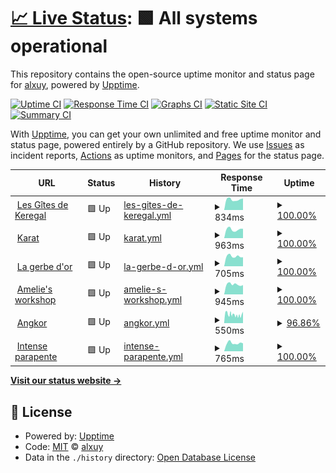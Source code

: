# [📈 Live Status](https://alxuy.github.io/upptime): <!--live status--> **🟩 All systems operational**

This repository contains the open-source uptime monitor and status page for [alxuy](https://alxuy.github.io/upptime), powered by [Upptime](https://github.com/upptime/upptime).

[![Uptime CI](https://github.com/alxuy/upptime/workflows/Uptime%20CI/badge.svg)](https://github.com/alxuy/upptime/actions?query=workflow%3A%22Uptime+CI%22)
[![Response Time CI](https://github.com/alxuy/upptime/workflows/Response%20Time%20CI/badge.svg)](https://github.com/alxuy/upptime/actions?query=workflow%3A%22Response+Time+CI%22)
[![Graphs CI](https://github.com/alxuy/upptime/workflows/Graphs%20CI/badge.svg)](https://github.com/alxuy/upptime/actions?query=workflow%3A%22Graphs+CI%22)
[![Static Site CI](https://github.com/alxuy/upptime/workflows/Static%20Site%20CI/badge.svg)](https://github.com/alxuy/upptime/actions?query=workflow%3A%22Static+Site+CI%22)
[![Summary CI](https://github.com/alxuy/upptime/workflows/Summary%20CI/badge.svg)](https://github.com/alxuy/upptime/actions?query=workflow%3A%22Summary+CI%22)

With [Upptime](https://upptime.js.org), you can get your own unlimited and free uptime monitor and status page, powered entirely by a GitHub repository. We use [Issues](https://github.com/alxuy/upptime/issues) as incident reports, [Actions](https://github.com/alxuy/upptime/actions) as uptime monitors, and [Pages](https://alxuy.github.io/upptime) for the status page.

<!--start: status pages-->
<!-- This summary is generated by Upptime (https://github.com/upptime/upptime) -->
<!-- Do not edit this manually, your changes will be overwritten -->
<!-- prettier-ignore -->
| URL | Status | History | Response Time | Uptime |
| --- | ------ | ------- | ------------- | ------ |
| <img alt="" src="https://icons.duckduckgo.com/ip3/www.gites-keregal.com.ico" height="13"> [Les Gîtes de Keregal](https://www.gites-keregal.com) | 🟩 Up | [les-gites-de-keregal.yml](https://github.com/alxuy/upptime/commits/HEAD/history/les-gites-de-keregal.yml) | <details><summary><img alt="Response time graph" src="./graphs/les-gites-de-keregal/response-time-week.png" height="20"> 834ms</summary><br><a href="https://alxuy.github.io/upptime/history/les-gites-de-keregal"><img alt="Response time 900" src="https://img.shields.io/endpoint?url=https%3A%2F%2Fraw.githubusercontent.com%2Falxuy%2Fupptime%2FHEAD%2Fapi%2Fles-gites-de-keregal%2Fresponse-time.json"></a><br><a href="https://alxuy.github.io/upptime/history/les-gites-de-keregal"><img alt="24-hour response time 913" src="https://img.shields.io/endpoint?url=https%3A%2F%2Fraw.githubusercontent.com%2Falxuy%2Fupptime%2FHEAD%2Fapi%2Fles-gites-de-keregal%2Fresponse-time-day.json"></a><br><a href="https://alxuy.github.io/upptime/history/les-gites-de-keregal"><img alt="7-day response time 834" src="https://img.shields.io/endpoint?url=https%3A%2F%2Fraw.githubusercontent.com%2Falxuy%2Fupptime%2FHEAD%2Fapi%2Fles-gites-de-keregal%2Fresponse-time-week.json"></a><br><a href="https://alxuy.github.io/upptime/history/les-gites-de-keregal"><img alt="30-day response time 912" src="https://img.shields.io/endpoint?url=https%3A%2F%2Fraw.githubusercontent.com%2Falxuy%2Fupptime%2FHEAD%2Fapi%2Fles-gites-de-keregal%2Fresponse-time-month.json"></a><br><a href="https://alxuy.github.io/upptime/history/les-gites-de-keregal"><img alt="1-year response time 903" src="https://img.shields.io/endpoint?url=https%3A%2F%2Fraw.githubusercontent.com%2Falxuy%2Fupptime%2FHEAD%2Fapi%2Fles-gites-de-keregal%2Fresponse-time-year.json"></a></details> | <details><summary><a href="https://alxuy.github.io/upptime/history/les-gites-de-keregal">100.00%</a></summary><a href="https://alxuy.github.io/upptime/history/les-gites-de-keregal"><img alt="All-time uptime 99.98%" src="https://img.shields.io/endpoint?url=https%3A%2F%2Fraw.githubusercontent.com%2Falxuy%2Fupptime%2FHEAD%2Fapi%2Fles-gites-de-keregal%2Fuptime.json"></a><br><a href="https://alxuy.github.io/upptime/history/les-gites-de-keregal"><img alt="24-hour uptime 100.00%" src="https://img.shields.io/endpoint?url=https%3A%2F%2Fraw.githubusercontent.com%2Falxuy%2Fupptime%2FHEAD%2Fapi%2Fles-gites-de-keregal%2Fuptime-day.json"></a><br><a href="https://alxuy.github.io/upptime/history/les-gites-de-keregal"><img alt="7-day uptime 100.00%" src="https://img.shields.io/endpoint?url=https%3A%2F%2Fraw.githubusercontent.com%2Falxuy%2Fupptime%2FHEAD%2Fapi%2Fles-gites-de-keregal%2Fuptime-week.json"></a><br><a href="https://alxuy.github.io/upptime/history/les-gites-de-keregal"><img alt="30-day uptime 100.00%" src="https://img.shields.io/endpoint?url=https%3A%2F%2Fraw.githubusercontent.com%2Falxuy%2Fupptime%2FHEAD%2Fapi%2Fles-gites-de-keregal%2Fuptime-month.json"></a><br><a href="https://alxuy.github.io/upptime/history/les-gites-de-keregal"><img alt="1-year uptime 100.00%" src="https://img.shields.io/endpoint?url=https%3A%2F%2Fraw.githubusercontent.com%2Falxuy%2Fupptime%2FHEAD%2Fapi%2Fles-gites-de-keregal%2Fuptime-year.json"></a></details>
| <img alt="" src="https://icons.duckduckgo.com/ip3/karat-bijouterie.fr.ico" height="13"> [Karat](https://karat-bijouterie.fr) | 🟩 Up | [karat.yml](https://github.com/alxuy/upptime/commits/HEAD/history/karat.yml) | <details><summary><img alt="Response time graph" src="./graphs/karat/response-time-week.png" height="20"> 963ms</summary><br><a href="https://alxuy.github.io/upptime/history/karat"><img alt="Response time 888" src="https://img.shields.io/endpoint?url=https%3A%2F%2Fraw.githubusercontent.com%2Falxuy%2Fupptime%2FHEAD%2Fapi%2Fkarat%2Fresponse-time.json"></a><br><a href="https://alxuy.github.io/upptime/history/karat"><img alt="24-hour response time 1037" src="https://img.shields.io/endpoint?url=https%3A%2F%2Fraw.githubusercontent.com%2Falxuy%2Fupptime%2FHEAD%2Fapi%2Fkarat%2Fresponse-time-day.json"></a><br><a href="https://alxuy.github.io/upptime/history/karat"><img alt="7-day response time 963" src="https://img.shields.io/endpoint?url=https%3A%2F%2Fraw.githubusercontent.com%2Falxuy%2Fupptime%2FHEAD%2Fapi%2Fkarat%2Fresponse-time-week.json"></a><br><a href="https://alxuy.github.io/upptime/history/karat"><img alt="30-day response time 1015" src="https://img.shields.io/endpoint?url=https%3A%2F%2Fraw.githubusercontent.com%2Falxuy%2Fupptime%2FHEAD%2Fapi%2Fkarat%2Fresponse-time-month.json"></a><br><a href="https://alxuy.github.io/upptime/history/karat"><img alt="1-year response time 898" src="https://img.shields.io/endpoint?url=https%3A%2F%2Fraw.githubusercontent.com%2Falxuy%2Fupptime%2FHEAD%2Fapi%2Fkarat%2Fresponse-time-year.json"></a></details> | <details><summary><a href="https://alxuy.github.io/upptime/history/karat">100.00%</a></summary><a href="https://alxuy.github.io/upptime/history/karat"><img alt="All-time uptime 98.70%" src="https://img.shields.io/endpoint?url=https%3A%2F%2Fraw.githubusercontent.com%2Falxuy%2Fupptime%2FHEAD%2Fapi%2Fkarat%2Fuptime.json"></a><br><a href="https://alxuy.github.io/upptime/history/karat"><img alt="24-hour uptime 100.00%" src="https://img.shields.io/endpoint?url=https%3A%2F%2Fraw.githubusercontent.com%2Falxuy%2Fupptime%2FHEAD%2Fapi%2Fkarat%2Fuptime-day.json"></a><br><a href="https://alxuy.github.io/upptime/history/karat"><img alt="7-day uptime 100.00%" src="https://img.shields.io/endpoint?url=https%3A%2F%2Fraw.githubusercontent.com%2Falxuy%2Fupptime%2FHEAD%2Fapi%2Fkarat%2Fuptime-week.json"></a><br><a href="https://alxuy.github.io/upptime/history/karat"><img alt="30-day uptime 100.00%" src="https://img.shields.io/endpoint?url=https%3A%2F%2Fraw.githubusercontent.com%2Falxuy%2Fupptime%2FHEAD%2Fapi%2Fkarat%2Fuptime-month.json"></a><br><a href="https://alxuy.github.io/upptime/history/karat"><img alt="1-year uptime 99.85%" src="https://img.shields.io/endpoint?url=https%3A%2F%2Fraw.githubusercontent.com%2Falxuy%2Fupptime%2FHEAD%2Fapi%2Fkarat%2Fuptime-year.json"></a></details>
| <img alt="" src="https://icons.duckduckgo.com/ip3/lagerbedor92.fr.ico" height="13"> [La gerbe d'or](https://lagerbedor92.fr) | 🟩 Up | [la-gerbe-d-or.yml](https://github.com/alxuy/upptime/commits/HEAD/history/la-gerbe-d-or.yml) | <details><summary><img alt="Response time graph" src="./graphs/la-gerbe-d-or/response-time-week.png" height="20"> 705ms</summary><br><a href="https://alxuy.github.io/upptime/history/la-gerbe-d-or"><img alt="Response time 819" src="https://img.shields.io/endpoint?url=https%3A%2F%2Fraw.githubusercontent.com%2Falxuy%2Fupptime%2FHEAD%2Fapi%2Fla-gerbe-d-or%2Fresponse-time.json"></a><br><a href="https://alxuy.github.io/upptime/history/la-gerbe-d-or"><img alt="24-hour response time 636" src="https://img.shields.io/endpoint?url=https%3A%2F%2Fraw.githubusercontent.com%2Falxuy%2Fupptime%2FHEAD%2Fapi%2Fla-gerbe-d-or%2Fresponse-time-day.json"></a><br><a href="https://alxuy.github.io/upptime/history/la-gerbe-d-or"><img alt="7-day response time 705" src="https://img.shields.io/endpoint?url=https%3A%2F%2Fraw.githubusercontent.com%2Falxuy%2Fupptime%2FHEAD%2Fapi%2Fla-gerbe-d-or%2Fresponse-time-week.json"></a><br><a href="https://alxuy.github.io/upptime/history/la-gerbe-d-or"><img alt="30-day response time 786" src="https://img.shields.io/endpoint?url=https%3A%2F%2Fraw.githubusercontent.com%2Falxuy%2Fupptime%2FHEAD%2Fapi%2Fla-gerbe-d-or%2Fresponse-time-month.json"></a><br><a href="https://alxuy.github.io/upptime/history/la-gerbe-d-or"><img alt="1-year response time 796" src="https://img.shields.io/endpoint?url=https%3A%2F%2Fraw.githubusercontent.com%2Falxuy%2Fupptime%2FHEAD%2Fapi%2Fla-gerbe-d-or%2Fresponse-time-year.json"></a></details> | <details><summary><a href="https://alxuy.github.io/upptime/history/la-gerbe-d-or">100.00%</a></summary><a href="https://alxuy.github.io/upptime/history/la-gerbe-d-or"><img alt="All-time uptime 99.99%" src="https://img.shields.io/endpoint?url=https%3A%2F%2Fraw.githubusercontent.com%2Falxuy%2Fupptime%2FHEAD%2Fapi%2Fla-gerbe-d-or%2Fuptime.json"></a><br><a href="https://alxuy.github.io/upptime/history/la-gerbe-d-or"><img alt="24-hour uptime 100.00%" src="https://img.shields.io/endpoint?url=https%3A%2F%2Fraw.githubusercontent.com%2Falxuy%2Fupptime%2FHEAD%2Fapi%2Fla-gerbe-d-or%2Fuptime-day.json"></a><br><a href="https://alxuy.github.io/upptime/history/la-gerbe-d-or"><img alt="7-day uptime 100.00%" src="https://img.shields.io/endpoint?url=https%3A%2F%2Fraw.githubusercontent.com%2Falxuy%2Fupptime%2FHEAD%2Fapi%2Fla-gerbe-d-or%2Fuptime-week.json"></a><br><a href="https://alxuy.github.io/upptime/history/la-gerbe-d-or"><img alt="30-day uptime 100.00%" src="https://img.shields.io/endpoint?url=https%3A%2F%2Fraw.githubusercontent.com%2Falxuy%2Fupptime%2FHEAD%2Fapi%2Fla-gerbe-d-or%2Fuptime-month.json"></a><br><a href="https://alxuy.github.io/upptime/history/la-gerbe-d-or"><img alt="1-year uptime 100.00%" src="https://img.shields.io/endpoint?url=https%3A%2F%2Fraw.githubusercontent.com%2Falxuy%2Fupptime%2FHEAD%2Fapi%2Fla-gerbe-d-or%2Fuptime-year.json"></a></details>
| <img alt="" src="https://icons.duckduckgo.com/ip3/ameliesworkshop.fr.ico" height="13"> [Amelie's workshop](https://ameliesworkshop.fr) | 🟩 Up | [amelie-s-workshop.yml](https://github.com/alxuy/upptime/commits/HEAD/history/amelie-s-workshop.yml) | <details><summary><img alt="Response time graph" src="./graphs/amelie-s-workshop/response-time-week.png" height="20"> 945ms</summary><br><a href="https://alxuy.github.io/upptime/history/amelie-s-workshop"><img alt="Response time 1026" src="https://img.shields.io/endpoint?url=https%3A%2F%2Fraw.githubusercontent.com%2Falxuy%2Fupptime%2FHEAD%2Fapi%2Famelie-s-workshop%2Fresponse-time.json"></a><br><a href="https://alxuy.github.io/upptime/history/amelie-s-workshop"><img alt="24-hour response time 881" src="https://img.shields.io/endpoint?url=https%3A%2F%2Fraw.githubusercontent.com%2Falxuy%2Fupptime%2FHEAD%2Fapi%2Famelie-s-workshop%2Fresponse-time-day.json"></a><br><a href="https://alxuy.github.io/upptime/history/amelie-s-workshop"><img alt="7-day response time 945" src="https://img.shields.io/endpoint?url=https%3A%2F%2Fraw.githubusercontent.com%2Falxuy%2Fupptime%2FHEAD%2Fapi%2Famelie-s-workshop%2Fresponse-time-week.json"></a><br><a href="https://alxuy.github.io/upptime/history/amelie-s-workshop"><img alt="30-day response time 963" src="https://img.shields.io/endpoint?url=https%3A%2F%2Fraw.githubusercontent.com%2Falxuy%2Fupptime%2FHEAD%2Fapi%2Famelie-s-workshop%2Fresponse-time-month.json"></a><br><a href="https://alxuy.github.io/upptime/history/amelie-s-workshop"><img alt="1-year response time 1033" src="https://img.shields.io/endpoint?url=https%3A%2F%2Fraw.githubusercontent.com%2Falxuy%2Fupptime%2FHEAD%2Fapi%2Famelie-s-workshop%2Fresponse-time-year.json"></a></details> | <details><summary><a href="https://alxuy.github.io/upptime/history/amelie-s-workshop">100.00%</a></summary><a href="https://alxuy.github.io/upptime/history/amelie-s-workshop"><img alt="All-time uptime 99.97%" src="https://img.shields.io/endpoint?url=https%3A%2F%2Fraw.githubusercontent.com%2Falxuy%2Fupptime%2FHEAD%2Fapi%2Famelie-s-workshop%2Fuptime.json"></a><br><a href="https://alxuy.github.io/upptime/history/amelie-s-workshop"><img alt="24-hour uptime 100.00%" src="https://img.shields.io/endpoint?url=https%3A%2F%2Fraw.githubusercontent.com%2Falxuy%2Fupptime%2FHEAD%2Fapi%2Famelie-s-workshop%2Fuptime-day.json"></a><br><a href="https://alxuy.github.io/upptime/history/amelie-s-workshop"><img alt="7-day uptime 100.00%" src="https://img.shields.io/endpoint?url=https%3A%2F%2Fraw.githubusercontent.com%2Falxuy%2Fupptime%2FHEAD%2Fapi%2Famelie-s-workshop%2Fuptime-week.json"></a><br><a href="https://alxuy.github.io/upptime/history/amelie-s-workshop"><img alt="30-day uptime 100.00%" src="https://img.shields.io/endpoint?url=https%3A%2F%2Fraw.githubusercontent.com%2Falxuy%2Fupptime%2FHEAD%2Fapi%2Famelie-s-workshop%2Fuptime-month.json"></a><br><a href="https://alxuy.github.io/upptime/history/amelie-s-workshop"><img alt="1-year uptime 99.97%" src="https://img.shields.io/endpoint?url=https%3A%2F%2Fraw.githubusercontent.com%2Falxuy%2Fupptime%2FHEAD%2Fapi%2Famelie-s-workshop%2Fuptime-year.json"></a></details>
| <img alt="" src="https://icons.duckduckgo.com/ip3/angkor-fougeres.fr.ico" height="13"> [Angkor](https://angkor-fougeres.fr) | 🟩 Up | [angkor.yml](https://github.com/alxuy/upptime/commits/HEAD/history/angkor.yml) | <details><summary><img alt="Response time graph" src="./graphs/angkor/response-time-week.png" height="20"> 550ms</summary><br><a href="https://alxuy.github.io/upptime/history/angkor"><img alt="Response time 592" src="https://img.shields.io/endpoint?url=https%3A%2F%2Fraw.githubusercontent.com%2Falxuy%2Fupptime%2FHEAD%2Fapi%2Fangkor%2Fresponse-time.json"></a><br><a href="https://alxuy.github.io/upptime/history/angkor"><img alt="24-hour response time 870" src="https://img.shields.io/endpoint?url=https%3A%2F%2Fraw.githubusercontent.com%2Falxuy%2Fupptime%2FHEAD%2Fapi%2Fangkor%2Fresponse-time-day.json"></a><br><a href="https://alxuy.github.io/upptime/history/angkor"><img alt="7-day response time 550" src="https://img.shields.io/endpoint?url=https%3A%2F%2Fraw.githubusercontent.com%2Falxuy%2Fupptime%2FHEAD%2Fapi%2Fangkor%2Fresponse-time-week.json"></a><br><a href="https://alxuy.github.io/upptime/history/angkor"><img alt="30-day response time 588" src="https://img.shields.io/endpoint?url=https%3A%2F%2Fraw.githubusercontent.com%2Falxuy%2Fupptime%2FHEAD%2Fapi%2Fangkor%2Fresponse-time-month.json"></a><br><a href="https://alxuy.github.io/upptime/history/angkor"><img alt="1-year response time 591" src="https://img.shields.io/endpoint?url=https%3A%2F%2Fraw.githubusercontent.com%2Falxuy%2Fupptime%2FHEAD%2Fapi%2Fangkor%2Fresponse-time-year.json"></a></details> | <details><summary><a href="https://alxuy.github.io/upptime/history/angkor">96.86%</a></summary><a href="https://alxuy.github.io/upptime/history/angkor"><img alt="All-time uptime 99.96%" src="https://img.shields.io/endpoint?url=https%3A%2F%2Fraw.githubusercontent.com%2Falxuy%2Fupptime%2FHEAD%2Fapi%2Fangkor%2Fuptime.json"></a><br><a href="https://alxuy.github.io/upptime/history/angkor"><img alt="24-hour uptime 98.52%" src="https://img.shields.io/endpoint?url=https%3A%2F%2Fraw.githubusercontent.com%2Falxuy%2Fupptime%2FHEAD%2Fapi%2Fangkor%2Fuptime-day.json"></a><br><a href="https://alxuy.github.io/upptime/history/angkor"><img alt="7-day uptime 96.86%" src="https://img.shields.io/endpoint?url=https%3A%2F%2Fraw.githubusercontent.com%2Falxuy%2Fupptime%2FHEAD%2Fapi%2Fangkor%2Fuptime-week.json"></a><br><a href="https://alxuy.github.io/upptime/history/angkor"><img alt="30-day uptime 99.28%" src="https://img.shields.io/endpoint?url=https%3A%2F%2Fraw.githubusercontent.com%2Falxuy%2Fupptime%2FHEAD%2Fapi%2Fangkor%2Fuptime-month.json"></a><br><a href="https://alxuy.github.io/upptime/history/angkor"><img alt="1-year uptime 99.93%" src="https://img.shields.io/endpoint?url=https%3A%2F%2Fraw.githubusercontent.com%2Falxuy%2Fupptime%2FHEAD%2Fapi%2Fangkor%2Fuptime-year.json"></a></details>
| <img alt="" src="https://icons.duckduckgo.com/ip3/www.intense-parapente.fr.ico" height="13"> [Intense parapente](https://www.intense-parapente.fr) | 🟩 Up | [intense-parapente.yml](https://github.com/alxuy/upptime/commits/HEAD/history/intense-parapente.yml) | <details><summary><img alt="Response time graph" src="./graphs/intense-parapente/response-time-week.png" height="20"> 765ms</summary><br><a href="https://alxuy.github.io/upptime/history/intense-parapente"><img alt="Response time 795" src="https://img.shields.io/endpoint?url=https%3A%2F%2Fraw.githubusercontent.com%2Falxuy%2Fupptime%2FHEAD%2Fapi%2Fintense-parapente%2Fresponse-time.json"></a><br><a href="https://alxuy.github.io/upptime/history/intense-parapente"><img alt="24-hour response time 740" src="https://img.shields.io/endpoint?url=https%3A%2F%2Fraw.githubusercontent.com%2Falxuy%2Fupptime%2FHEAD%2Fapi%2Fintense-parapente%2Fresponse-time-day.json"></a><br><a href="https://alxuy.github.io/upptime/history/intense-parapente"><img alt="7-day response time 765" src="https://img.shields.io/endpoint?url=https%3A%2F%2Fraw.githubusercontent.com%2Falxuy%2Fupptime%2FHEAD%2Fapi%2Fintense-parapente%2Fresponse-time-week.json"></a><br><a href="https://alxuy.github.io/upptime/history/intense-parapente"><img alt="30-day response time 806" src="https://img.shields.io/endpoint?url=https%3A%2F%2Fraw.githubusercontent.com%2Falxuy%2Fupptime%2FHEAD%2Fapi%2Fintense-parapente%2Fresponse-time-month.json"></a><br><a href="https://alxuy.github.io/upptime/history/intense-parapente"><img alt="1-year response time 795" src="https://img.shields.io/endpoint?url=https%3A%2F%2Fraw.githubusercontent.com%2Falxuy%2Fupptime%2FHEAD%2Fapi%2Fintense-parapente%2Fresponse-time-year.json"></a></details> | <details><summary><a href="https://alxuy.github.io/upptime/history/intense-parapente">100.00%</a></summary><a href="https://alxuy.github.io/upptime/history/intense-parapente"><img alt="All-time uptime 100.00%" src="https://img.shields.io/endpoint?url=https%3A%2F%2Fraw.githubusercontent.com%2Falxuy%2Fupptime%2FHEAD%2Fapi%2Fintense-parapente%2Fuptime.json"></a><br><a href="https://alxuy.github.io/upptime/history/intense-parapente"><img alt="24-hour uptime 100.00%" src="https://img.shields.io/endpoint?url=https%3A%2F%2Fraw.githubusercontent.com%2Falxuy%2Fupptime%2FHEAD%2Fapi%2Fintense-parapente%2Fuptime-day.json"></a><br><a href="https://alxuy.github.io/upptime/history/intense-parapente"><img alt="7-day uptime 100.00%" src="https://img.shields.io/endpoint?url=https%3A%2F%2Fraw.githubusercontent.com%2Falxuy%2Fupptime%2FHEAD%2Fapi%2Fintense-parapente%2Fuptime-week.json"></a><br><a href="https://alxuy.github.io/upptime/history/intense-parapente"><img alt="30-day uptime 100.00%" src="https://img.shields.io/endpoint?url=https%3A%2F%2Fraw.githubusercontent.com%2Falxuy%2Fupptime%2FHEAD%2Fapi%2Fintense-parapente%2Fuptime-month.json"></a><br><a href="https://alxuy.github.io/upptime/history/intense-parapente"><img alt="1-year uptime 100.00%" src="https://img.shields.io/endpoint?url=https%3A%2F%2Fraw.githubusercontent.com%2Falxuy%2Fupptime%2FHEAD%2Fapi%2Fintense-parapente%2Fuptime-year.json"></a></details>

<!--end: status pages-->

[**Visit our status website →**](https://alxuy.github.io/upptime)

## 📄 License

- Powered by: [Upptime](https://github.com/upptime/upptime)
- Code: [MIT](./LICENSE) © [alxuy](https://alxuy.github.io/upptime)
- Data in the `./history` directory: [Open Database License](https://opendatacommons.org/licenses/odbl/1-0/)
